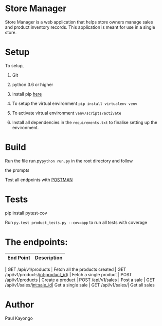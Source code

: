 # Store Manager

Store Manager is a web application that helps store owners manage sales and product inventory records. 
This application is meant for use in a single store.



# Setup

To setup,

1. Git

2. python 3.6 or higher

3. Install pip [here](https://pip.pypa.io/en/stable/installing/)

4. To setup the virtual environment ``` pip install virtualenv venv ```

5. To activate virtual environment ``` venv/scripts/activate ``` 

6. Install all dependencies in the ```requirements.txt``` to finalise setting up the environment.



# Build

Run the file run.py``` python run.py ``` in the root directory and follow 

the prompts

Test all endpoints with [POSTMAN](https://www.getpostman.com/apps)

# Tests

pip install pytest-cov

Run ```py.test product_tests.py --cov=app``` to run all tests with coverage


# The endpoints:
| End Point  | Description |
| ------------- | ------------- |

| GET /api/v1/products | Fetch all the products created
| GET /api/v1/products/<int:product_id>/ |  Fetch a single product
| POST /api/v1/products | Create a product
| POST /api/v1/sales | Post a sale
| GET /api/v1/sales/<int:sale_id>| Get a single sale
| GET /api/v1/sales/| Get all sales





# Author
Paul Kayongo


